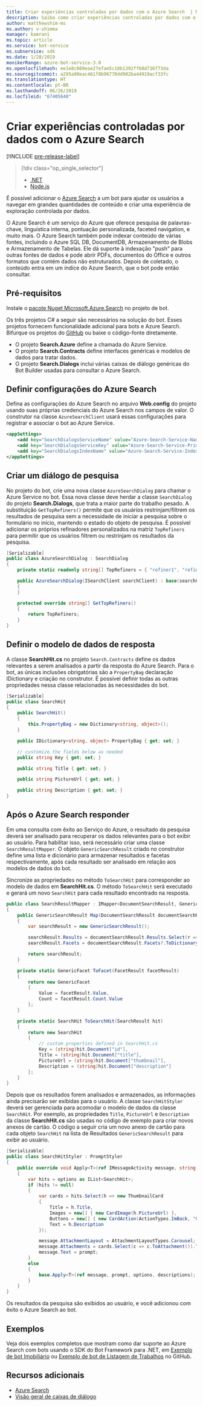 ```yaml
---
title: Criar experiências controladas por dados com o Azure Search  | Microsoft Docs
description: Saiba como criar experiências controladas por dados com o Azure Search e ajudar os usuários a navegar em grandes quantidades de conteúdo em um bot com o SDK do Bot Framework para .NET e Azure Search.
author: matthewshim-ms
ms.author: v-shimma
manager: kamrani
ms.topic: article
ms.service: bot-service
ms.subservice: sdk
ms.date: 1/28/2019
monikerRange: azure-bot-service-3.0
ms.openlocfilehash: ee1e8c660eae27efae5c18b1392ff68d716f73da
ms.sourcegitcommit: a295a90eac461f8b96770dd902ba44919acf33fc
ms.translationtype: HT
ms.contentlocale: pt-BR
ms.lasthandoff: 06/26/2019
ms.locfileid: "67405640"
---
```

# <a name="create-data-driven-experiences-with-azure-search"></a>Criar experiências controladas por dados com o Azure Search 

[!INCLUDE [pre-release-label](../includes/pre-release-label-v3.md)]

> [!div class="op_single_selector"]
> - [.NET](../dotnet/bot-builder-dotnet-search-azure.md)
> - [Node.js](../nodejs/bot-builder-nodejs-search-azure.md)

É possível adicionar o [Azure Search](https://azure.microsoft.com/services/search/) a um bot para ajudar os usuários a navegar em grandes quantidades de conteúdo e criar uma experiência de exploração controlada por dados.

O Azure Search é um serviço do Azure que oferece pesquisa de palavras-chave, linguística interna, pontuação personalizada, faceted navigation, e muito mais. O Azure Search também pode indexar conteúdo de várias fontes, incluindo o Azure SQL DB, DocumentDB, Armazenamento de Blobs e Armazenamento de Tabelas. Ele dá suporte à indexação "push" para outras fontes de dados e pode abrir PDFs, documentos do Office e outros formatos que contém dados não estruturados. Depois de coletado, o conteúdo entra em um índice do Azure Search, que o bot pode então consultar.

## <a name="prerequisites"></a>Pré-requisitos

Instale o [pacote Nuget Microsoft.Azure.Search](https://www.nuget.org/packages/Microsoft.Azure.Search/4.0.0-preview) no projeto de bot.

Os três projetos C# a seguir são necessários na solução do bot. Esses projetos fornecem funcionalidade adicional para bots e Azure Search. Bifurque os projetos do [GitHub](https://aka.ms/v3-cs-search-demo) ou baixe o código-fonte diretamente.

- O projeto **Search.Azure** define a chamada do Azure Service.
- O projeto **Search.Contracts** define interfaces genéricas e modelos de dados para tratar dados.
- O projeto **Search.Dialogs** inclui várias caixas de diálogo genéricas do Bot Builder usadas para consultar o Azure Search.

## <a name="configure-azure-search-settings"></a>Definir configurações do Azure Search

Defina as configurações do Azure Search no arquivo **Web.config** do projeto usando suas próprias credenciais do Azure Search nos campos de valor. O construtor na classe `AzureSearchClient` usará essas configurações para registrar e associar o bot ao Azure Service.

```xml
<appSettings>
    <add key="SearchDialogsServiceName" value="Azure-Search-Service-Name" /> <!-- replace value field with Azure Service Name --> 
    <add key="SearchDialogsServiceKey" value="Azure-Search-Service-Primary-Key" /> <!-- replace value field with Azure Service Key --> 
    <add key="SearchDialogsIndexName" value="Azure-Search-Service-Index" /> <!-- replace value field with your Azure Search Index --> 
</appSettings>
```

## <a name="create-a-search-dialog"></a>Criar um diálogo de pesquisa

No projeto do bot, crie uma nova classe `AzureSearchDialog` para chamar o Azure Service no bot. Essa nova classe deve herdar a classe `SearchDialog` do projeto **Search.Dialogs**, que trata a maior parte do trabalho pesado. A substituição `GetTopRefiners()` permite que os usuários restrinjam/filtrem os resultados de pesquisa sem a necessidade de iniciar a pesquisa sobre o formulário no início, mantendo o estado do objeto de pesquisa. É possível adicionar os próprios refinadores personalizados na matriz `TopRefiners` para permitir que os usuários filtrem ou restrinjam os resultados da pesquisa. 

```cs
[Serializable]
public class AzureSearchDialog : SearchDialog
{
    private static readonly string[] TopRefiners = { "refiner1", "refiner2", "refiner3" }; // define your own custom refiners 

    public AzureSearchDialog(ISearchClient searchClient) : base(searchClient, multipleSelection: true)
    {
    }

    protected override string[] GetTopRefiners()
    {
        return TopRefiners;
    }
}
```

## <a name="define-the-response-data-model"></a>Definir o modelo de dados de resposta

A classe **SearchHit.cs** no projeto `Search.Contracts` define os dados relevantes a serem analisados a partir da resposta do Azure Search. Para o bot, as únicas inclusões obrigatórias são a `PropertyBag` declaração IDictionary e criação no construtor. É possível definir todas as outras propriedades nessa classe relacionadas às necessidades do bot. 

```cs
[Serializable]
public class SearchHit
{
    public SearchHit()
    {
        this.PropertyBag = new Dictionary<string, object>();
    }

    public IDictionary<string, object> PropertyBag { get; set; }

    // customize the fields below as needed 
    public string Key { get; set; }

    public string Title { get; set; }

    public string PictureUrl { get; set; }

    public string Description { get; set; }
}
```

## <a name="after-azure-search-responds"></a>Após o Azure Search responder 

Em uma consulta com êxito ao Serviço do Azure, o resultado da pesquisa deverá ser analisado para recuperar os dados relevantes para o bot exibir ao usuário. Para habilitar isso, será necessário criar uma classe `SearchResultMapper`. O objeto `GenericSearchResult` criado no construtor define uma lista e dicionário para armazenar resultados e facetas respectivamente, após cada resultado ser analisado em relação aos modelos de dados do bot. 

Sincronize as propriedades no método `ToSearchHit` para corresponder ao modelo de dados em **SearchHit.cs**. O método `ToSearchHit` será executado e gerará um novo `SearchHit` para cada resultado encontrado na resposta.  

```cs
public class SearchResultMapper : IMapper<DocumentSearchResult, GenericSearchResult>
{
    public GenericSearchResult Map(DocumentSearchResult documentSearchResult)
    {
        var searchResult = new GenericSearchResult();

        searchResult.Results = documentSearchResult.Results.Select(r => ToSearchHit(r)).ToList();
        searchResult.Facets = documentSearchResult.Facets?.ToDictionary(kv => kv.Key, kv => kv.Value.Select(f => ToFacet(f)));

        return searchResult;
    }

    private static GenericFacet ToFacet(FacetResult facetResult)
    {
        return new GenericFacet
        {
            Value = facetResult.Value,
            Count = facetResult.Count.Value
        };
    }

    private static SearchHit ToSearchHit(SearchResult hit)
    {
        return new SearchHit
        {
            // custom properties defined in SearchHit.cs 
            Key = (string)hit.Document["id"],
            Title = (string)hit.Document["title"],
            PictureUrl = (string)hit.Document["thumbnail"],
            Description = (string)hit.Document["description"]
        };
    }
}
```
Depois que os resultados forem analisados e armazenados, as informações ainda precisarão ser exibidas para o usuário. A classe `SearchHitStyler` deverá ser gerenciada para acomodar o modelo de dados da classe `SearchHit`. Por exemplo, as propriedades `Title`, `PictureUrl` e `Description` da classe **SearchHit.cs** são usadas no código de exemplo para criar novos anexos de cartão. O código a seguir cria um novo anexo de cartão para cada objeto `SearchHit` na lista de Resultados `GenericSearchResult` para exibir ao usuário.   

```cs
[Serializable]
public class SearchHitStyler : PromptStyler
{
    public override void Apply<T>(ref IMessageActivity message, string prompt, IReadOnlyList<T> options, IReadOnlyList<string> descriptions = null)
    {
        var hits = options as IList<SearchHit>;
        if (hits != null)
        {
            var cards = hits.Select(h => new ThumbnailCard
            {
                Title = h.Title,
                Images = new[] { new CardImage(h.PictureUrl) },
                Buttons = new[] { new CardAction(ActionTypes.ImBack, "Pick this one", value: h.Key) },
                Text = h.Description
            });

            message.AttachmentLayout = AttachmentLayoutTypes.Carousel;
            message.Attachments = cards.Select(c => c.ToAttachment()).ToList();
            message.Text = prompt;
        }
        else
        {
            base.Apply<T>(ref message, prompt, options, descriptions);
        }
    }
}
```
Os resultados da pesquisa são exibidos ao usuário, e você adicionou com êxito o Azure Search ao bot.

## <a name="samples"></a>Exemplos

Veja dois exemplos completos que mostram como dar suporte ao Azure Search com bots usando o SDK do Bot Framework para .NET, em [Exemplo de bot Imobiliário](https://github.com/Microsoft/BotBuilder-Samples/tree/v3-sdk-samples/CSharp/demo-Search/RealEstateBot) ou [Exemplo de bot de Listagem de Trabalhos](https://github.com/Microsoft/BotBuilder-Samples/tree/v3-sdk-samples/CSharp/demo-Search/JobListingBot) no GitHub. 

## <a name="additional-resources"></a>Recursos adicionais

- [Azure Search][search]
- [Visão geral de caixas de diálogo](bot-builder-dotnet-dialogs.md)

[search]: /azure/search/search-what-is-azure-search
